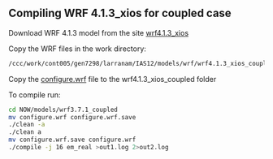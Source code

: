 ## Compiling WRF 4.1.3_xios for coupled case

Download WRF 4.1.3 model from the site [wrf4.1.3_xios](https://github.com/massonseb/WRF)

Copy the WRF files in the work directory:

```bash
/ccc/work/cont005/gen7298/larranam/IAS12/models/wrf/wrf4.1.3_xios_coupled/
```

Copy the [configure.wrf](https://github.com/marcolarranaga/ias12wiki/tree/master/models/wrf4.1.3/compile/coupled/configure.wrf) file to the wrf4.1.3_xios_coupled folder

To compile run:

```bash
cd NOW/models/wrf3.7.1_coupled
mv configure.wrf configure.wrf.save
./clean -a
./clean a
mv configure.wrf.save configure.wrf
./compile -j 16 em_real >out1.log 2>out2.log
```

